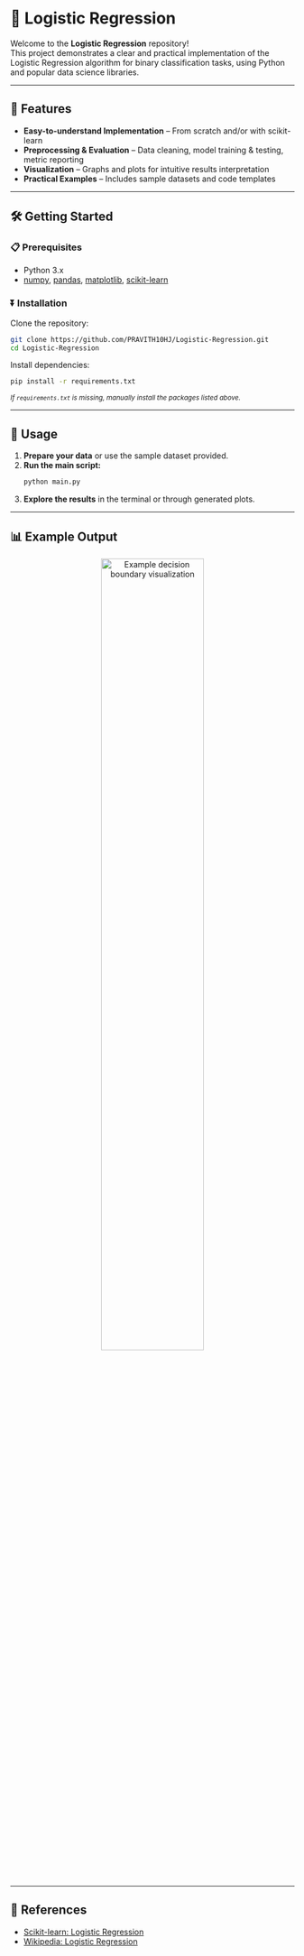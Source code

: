 # 🚀 Logistic Regression

Welcome to the **Logistic Regression** repository!  
This project demonstrates a clear and practical implementation of the Logistic Regression algorithm for binary classification tasks, using Python and popular data science libraries.

---

## 🌟 Features

- **Easy-to-understand Implementation** – From scratch and/or with scikit-learn
- **Preprocessing & Evaluation** – Data cleaning, model training & testing, metric reporting
- **Visualization** – Graphs and plots for intuitive results interpretation
- **Practical Examples** – Includes sample datasets and code templates

---

## 🛠️ Getting Started

### 📋 Prerequisites

- Python 3.x
- [numpy](https://numpy.org/), [pandas](https://pandas.pydata.org/), [matplotlib](https://matplotlib.org/), [scikit-learn](https://scikit-learn.org/)

### ⏬ Installation

Clone the repository:
```bash
git clone https://github.com/PRAVITH10HJ/Logistic-Regression.git
cd Logistic-Regression
```

Install dependencies:
```bash
pip install -r requirements.txt
```
<sub>*If `requirements.txt` is missing, manually install the packages listed above.*</sub>

---

## 🚦 Usage

1. **Prepare your data** or use the sample dataset provided.
2. **Run the main script:**
   ```bash
   python main.py
   ```
3. **Explore the results** in the terminal or through generated plots.

---

## 📊 Example Output

<p align="center">
  <img src="https://raw.githubusercontent.com/PRAVITH10HJ/Logistic-Regression/main/assets/decision_boundary.png" width="60%" alt="Example decision boundary visualization">
</p>

---

## 🔗 References

- [Scikit-learn: Logistic Regression](https://scikit-learn.org/stable/modules/linear_model.html#logistic-regression)
- [Wikipedia: Logistic Regression](https://en.wikipedia.org/wiki/Logistic_regression)
